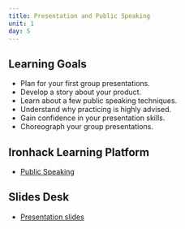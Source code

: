 ```yaml
---
title: Presentation and Public Speaking
unit: 1
day: 5
---
```


Learning Goals
--------------

- Plan for your first group presentations.
- Develop a story about your product.
- Learn about a few public speaking techniques.
- Understand why practicing is highly advised.
- Gain confidence in your presentation skills.
- Choreograph your group presentations.


Ironhack Learning Platform
--------------------------
- [Public Speaking](http://learn.ironhack.com/#/learning_unit/7028)


Slides Desk
-----------
- [Presentation slides](https://docs.google.com/presentation/d/1GpGbRwD3ZfWYhVNMY6Fg8vVTRpU6QEtZp-S4r8-Qwfo/edit#slide=id.g4123adfa1f_2_50)
